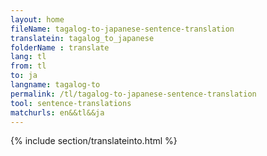 ```yaml
---
layout: home
fileName: tagalog-to-japanese-sentence-translation
translatein: tagalog_to_japanese
folderName : translate
lang: tl
from: tl
to: ja
langname: tagalog-to
permalink: /tl/tagalog-to-japanese-sentence-translation
tool: sentence-translations
matchurls: en&&tl&&ja
---
```

{% include section/translateinto.html %}
